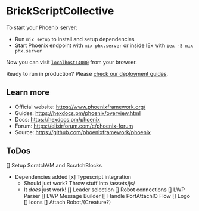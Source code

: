 # BrickScriptCollective

To start your Phoenix server:

  * Run `mix setup` to install and setup dependencies
  * Start Phoenix endpoint with `mix phx.server` or inside IEx with `iex -S mix phx.server`

Now you can visit [`localhost:4000`](http://localhost:4000) from your browser.

Ready to run in production? Please [check our deployment guides](https://hexdocs.pm/phoenix/deployment.html).

## Learn more

  * Official website: https://www.phoenixframework.org/
  * Guides: https://hexdocs.pm/phoenix/overview.html
  * Docs: https://hexdocs.pm/phoenix
  * Forum: https://elixirforum.com/c/phoenix-forum
  * Source: https://github.com/phoenixframework/phoenix


## ToDos
[] Setup ScratchVM and ScratchBlocks
- Dependencies added
[x] Typescript integration
  - Should just work? Throw stuff into /assets/js/
  - It _does_ just work!
[] Leader selection
[] Robot connections
[] LWP Parser
[] LWP Message Builder
[] Handle PortAttachIO Flow
[] Logo
[] Icons
[] Attach Robot/(Creature?)